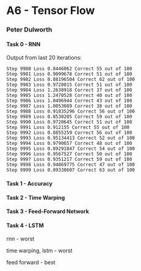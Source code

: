 # A6 - Tensor Flow

### Peter Dulworth

#### Task 0 - RNN

Output from last 20 iterations:

```
Step 9980 Loss 0.8446062 Correct 55 out of 100
Step 9981 Loss 0.9099678 Correct 51 out of 100
Step 9982 Loss 0.88196504 Correct 62 out of 100
Step 9983 Loss 0.9728015 Correct 51 out of 100
Step 9984 Loss 1.2638918 Correct 37 out of 100
Step 9985 Loss 1.2470528 Correct 40 out of 100
Step 9986 Loss 1.0496944 Correct 43 out of 100
Step 9987 Loss 1.0053089 Correct 38 out of 100
Step 9988 Loss 0.91835296 Correct 56 out of 100
Step 9989 Loss 0.8530205 Correct 59 out of 100
Step 9990 Loss 0.9720645 Correct 51 out of 100
Step 9991 Loss 0.912155 Correct 55 out of 100
Step 9992 Loss 0.8855259 Correct 56 out of 100
Step 9993 Loss 0.95134413 Correct 52 out of 100
Step 9994 Loss 0.9790657 Correct 48 out of 100
Step 9995 Loss 0.89291847 Correct 54 out of 100
Step 9996 Loss 0.9567527 Correct 50 out of 100
Step 9997 Loss 0.9351217 Correct 59 out of 100
Step 9998 Loss 0.94869775 Correct 47 out of 100
Step 9999 Loss 0.89338607 Correct 63 out of 100
```

#### Task 1 - Accuracy



#### Task 2 - Time Warping

#### Task 3 - Feed-Forward Network

#### Task 4 - LSTM

rnn - worst

time warping, lstm - worst

feed forward - best